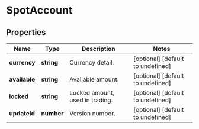 # SpotAccount

## Properties

Name | Type | Description | Notes
------------ | ------------- | ------------- | -------------
**currency** | **string** | Currency detail. | [optional] [default to undefined]
**available** | **string** | Available amount. | [optional] [default to undefined]
**locked** | **string** | Locked amount, used in trading. | [optional] [default to undefined]
**updateId** | **number** | Version number. | [optional] [default to undefined]


